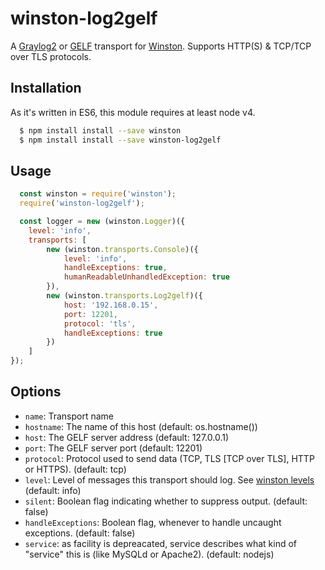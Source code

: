 # winston-log2gelf

A [Graylog2][0] or [GELF](http://docs.graylog.org/en/latest/pages/gelf.html) transport for [Winston][1]. Supports HTTP(S) & TCP/TCP over TLS protocols. 

## Installation

As it's written in ES6, this module requires at least node v4.

``` sh
  $ npm install install --save winston
  $ npm install install --save winston-log2gelf
```

## Usage
```javascript
  const winston = require('winston');
  require('winston-log2gelf');

  const logger = new (winston.Logger)({
    level: 'info',
    transports: [
        new (winston.transports.Console)({
            level: 'info',
            handleExceptions: true,
            humanReadableUnhandledException: true
        }),
        new (winston.transports.Log2gelf)({
            host: '192.168.0.15',
            port: 12201,
            protocol: 'tls',
            handleExceptions: true
        })
    ]
});

```


## Options

* `name`:  Transport name
* `hostname`: The name of this host (default: os.hostname())
* `host`: The GELF server address (default: 127.0.0.1)
* `port`: The GELF server port (default: 12201)
* `protocol`: Protocol used to send data (TCP, TLS [TCP over TLS], HTTP or HTTPS). (default: tcp)
* `level`: Level of messages this transport should log. See [winston levels](https://github.com/winstonjs/winston#logging-levels) (default: info)
* `silent`: Boolean flag indicating whether to suppress output. (default: false)
* `handleExceptions`: Boolean flag, whenever to handle uncaught exceptions. (default: false)
* `service`: as facility is depreacated, service describes what kind of "service" this is (like MySQLd or Apache2). (default: nodejs)


[0]: https://www.graylog.org/
[1]: https://github.com/flatiron/winston
[2]: https://github.com/Wizcorp/node-graylog2

